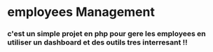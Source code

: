 # employees Management 
<h3>c'est un simple projet en php pour gere les employees en utiliser un dashboard et des outils tres interresant !!</h3>
